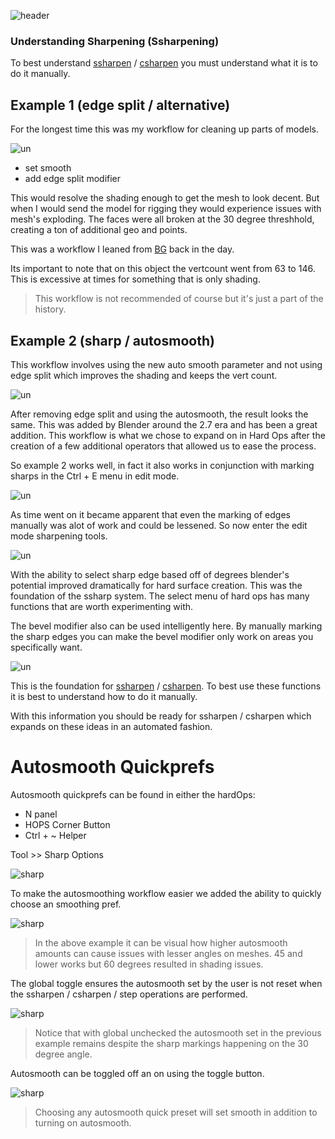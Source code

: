 ![header](img/banner.gif)

### Understanding Sharpening (Ssharpening)

To best understand [ssharpen](ssharpen.md) / [csharpen](csharpen.md) you must understand what it is to do it manually.

## Example 1 (edge split / alternative)
For the longest time this was my workflow for cleaning up parts of models.

![un](img/und_sharp/und1.gif)

- set smooth
- add edge split modifier

This would resolve the shading enough to get the mesh to look decent. But when I would send the model for rigging they would experience issues with mesh's exploding. The faces were all broken at the 30 degree threshhold, creating a ton of additional geo and points.

This was a workflow I leaned from [BG](http://www.blenderguru.com/) back in the day.

Its important to note that on this object the vertcount went from 63 to 146. This is excessive at times for something that is only shading.

> This workflow is not recommended of course but it's just a part of the history.

## Example 2 (sharp / autosmooth)
This workflow involves using the new auto smooth parameter and not using edge split which improves the shading and keeps the vert count.

![un](img/und_sharp/und2.gif)

After removing edge split and using the autosmooth, the result looks the same. This was added by Blender around the 2.7 era and has been a great addition. This workflow is what we chose to expand on in Hard Ops after the creation of a few additional operators that allowed us to ease the process.

So example 2 works well, in fact it also works in conjunction with marking sharps in the Ctrl + E menu in edit mode.

![un](img/und_sharp/und3.gif)

As time went on it became apparent that even the marking of edges manually was alot of work and could be lessened. So now enter the edit mode sharpening tools.

![un](img/und_sharp/und4.gif)

With the ability to select sharp edge based off of degrees blender's potential improved dramatically for hard surface creation. This was the foundation of the ssharp system. The select menu of hard ops has many functions that are worth experimenting with.

The bevel modifier also can be used intelligently here. By manually marking the sharp edges you can make the bevel modifier only work on areas you specifically want.

![un](img/und_sharp/und5.gif)

This is the foundation for [ssharpen](ssharpen.md) / [csharpen](csharpen.md). To best use these functions it is best to understand how to do it manually.

With this information you should be ready for ssharpen / csharpen which expands on these ideas in an automated fashion.

# Autosmooth Quickprefs

Autosmooth quickprefs can be found in either the hardOps:

- N panel
- HOPS Corner Button
- Ctrl + ~ Helper

Tool >> Sharp Options 

![sharp](img/ssharpen/ss26.gif)

To make the autosmoothing workflow easier we added the ability to quickly choose an smoothing pref.

![sharp](img/ssharpen/ss23.gif)

> In the above example it can be visual how higher autosmooth amounts can cause issues with lesser angles on meshes. 45 and lower works but 60 degrees resulted in shading issues.

The global toggle ensures the autosmooth set by the user is not reset when the ssharpen / csharpen / step operations are performed.

![sharp](img/ssharpen/ss24.gif)

> Notice that with global unchecked the autosmooth set in the previous example remains despite the sharp markings happening on the 30 degree angle.

Autosmooth can be toggled off an on using the toggle button.

![sharp](img/ssharpen/ss25.gif)

> Choosing any autosmooth quick preset will set smooth in addition to turning on autosmooth.

